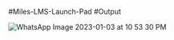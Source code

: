 #Miles-LMS-Launch-Pad
#Output

![WhatsApp Image 2023-01-03 at 10 53 30 PM](https://user-images.githubusercontent.com/111061290/210547901-55bac934-adb5-4121-9421-563a49492a3f.jpeg)
